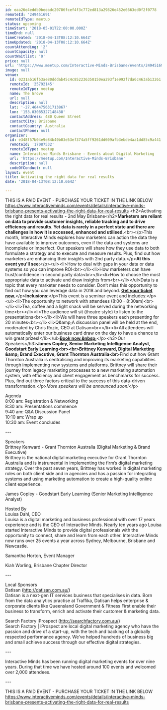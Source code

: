```yaml
---
id: eaa26e4eddb9beeadc20786fcef4f3c772ed813a29826e452e6663ed0f2f0778
remoteId: '249451691'
remoteIdType: meetup
status: upcoming
timeStart: '2018-05-01T22:00:00.000Z'
timeEnd: null
timeCreated: '2018-04-13T08:12:10.664Z'
timeUpdated: '2018-04-13T08:12:10.664Z'
countAttending: '2'
countCapacity: null
countWaitlist: '0'
price: null
url: 'https://www.meetup.com/Interactive-Minds-Brisbane/events/249451691/'
image: null
venue:
  id: 0231ab16f53ae80dddab45c4c852236350150ea293f1e992f7da6c463ab13261
  remoteId: '25792145'
  remoteIdType: meetup
  name: The Grove
  url: null
  description: null
  lat: '-27.464475631713867'
  lon: '153.03085327148438'
  contactAddress: 480 Queen Street
  contactCity: Brisbane
  contactCountry: Australia
  contactPhone: null
organizer:
  id: e348f57b04e9e84b40b03e53ef374a5ff9261dd609afb3ebde4aa1dd85c9a441
  remoteId: '17087532'
  remoteIdType: meetup
  name: Interactive Minds Brisbane - Events about Digital Marketing
  url: 'https://meetup.com/Interactive-Minds-Brisbane'
  description: null
  codeOfConduct: null
layout: event
title: Activating the right data for real results
date: '2018-04-13T08:12:10.664Z'

---
```

<p>THIS IS A PAID EVENT - PURCHASE YOUR TICKET IN THE LINK BELOW<br/><a href="https://www.interactiveminds.com/events/details/interactive-minds-brisbane-presents-activating-the-right-data-for-real-results" class="linkified">https://www.interactiveminds.com/events/details/interactive-minds-brisbane-presents-activating-the-right-data-for-real-results</a> &lt;h2&gt;Activating the right data for real results - 2nd May Brisbane&lt;/h2&gt;<b>Marketers are reliant on data to provide customer insights, reliable tracking and to drive efficiency and results. Yet data is rarely in a perfect state and there are challenges in how it is accessed, enhanced and utilised.</b>&lt;br&gt;&lt;/p&gt;This month, Interactive Minds explores how marketers can action the data they have available to improve outcomes, even if the data and systems are incomplete or imperfect. Our speakers will share how they use data to both formulate a strategy and to execute and measure results. Plus, find out how marketers are enhancing their insights with 2nd party data.&lt;/p&gt;<b>At this event you'll see:</b>&lt;/p&gt;&lt;ul&gt;&lt;li&gt;How to deal with gaps in your data or data systems so you can improve ROI&lt;br&gt;&lt;/li&gt;&lt;li&gt;How marketers can have trust/confidence in second party data&lt;br&gt;&lt;/li&gt;&lt;li&gt;How to choose the most appropriate data to activate and draw insights from&lt;br&gt;&lt;/li&gt;&lt;/ul&gt;Data is a topic that every marketer needs to consider. Don’t miss this opportunity to find out how you can leverage data in 2018 and beyond. <b><a href="#react-event-purchase-root">Get your ticket now.</a></b>&lt;/p&gt;<b>Inclusions:</b>&lt;/p&gt;This event is a seminar event and includes:&lt;/p&gt;&lt;ul&gt;&lt;li&gt;The opportunity to network with attendees (8:00 - 8:30am)&lt;br&gt;&lt;/li&gt;&lt;li&gt;Tea, coffee and a light snack will be served during the networking time&lt;br&gt;&lt;/li&gt;&lt;li&gt;The audience will sit (theatre style) to listen to the presentations&lt;br&gt;&lt;/li&gt;&lt;li&gt;We will have three speakers each presenting for 20 minutes&lt;br&gt;&lt;/li&gt;&lt;li&gt;Q&amp;amp;A discussion panel will be held at the end, moderated by Chris Rozic, CEO at Datisan&lt;br&gt;&lt;/li&gt;&lt;li&gt;All attendees will automatically enter our business card draw on the day to have a chance to win great prizes!&lt;/li&gt;&lt;/ul&gt;<b><a href="https://www.interactiveminds.com/events/details/interactive-minds-brisbane-presents-activating-the-right-data-for-real-results#react-event-purchase-root">Book now.&amp;nbsp;</a></b>&lt;/p&gt;&lt;h3&gt;Our Speakers&lt;/h3&gt;<b>James Copley, Senior Marketing Intelligence Analyst, Goodstart Early Learning&lt;br&gt;&lt;br&gt;Brittney Kenward, Digital Marketing &amp;amp; Brand Executive, Grant Thornton Australia&lt;br&gt;</b>Find out how Grant Thornton Australia is centralising and improving its marketing capabilities through implementing new systems and platforms. Brittney will share their journey from legacy marketing processes to a new marketing automation system, with efficiency and client engagement as benchmarks for success. Plus, find out three factors critical to the success of this data-driven transformation.&lt;/p&gt;<i>More speakers will be announced soon!</i>&lt;/p&gt;</p> <p>Agenda<br/>8:00 am: Registration &amp; Networking<br/>8:30 am: Presentations commence<br/>9:40 am: Q&amp;A Discussion Panel<br/>10:10 am: Wrap up<br/>10:30 am: Event concludes</p> <p>---</p> <p>Speakers<br/>Brittney Kenward - Grant Thornton Australia (Digital Marketing &amp; Brand Executive)<br/>Brittney is the national digital marketing executive for Grant Thornton Australia and is instrumental in implementing the firm’s digital marketing strategy. Over the past seven years, Brittney has worked in digital marketing roles on both client side and in agencies and has a passion for integrating systems and using marketing automation to create a high-quality online client experience.</p> <p>James Copley - Goodstart Early Learning (Senior Marketing Intelligence Analyst)</p> <p>Hosted By<br/>Louisa Dahl, CEO<br/>Louisa is a digital marketing and business professional with over 17 years experience and is the CEO of Interactive Minds. Nearly ten years ago Louisa started Interactive Minds to provide digital professionals with the opportunity to connect, share and learn from each other. Interactive Minds now runs over 25 events a year across Sydney, Melbourne, Brisbane and Newcastle.</p> <p>Samantha Horton, Event Manager</p> <p>Kiah Worling, Brisbane Chapter Director</p> <p>---</p> <p>Local Sponsors<br/>Datisan (<a href="http://datisan.com.au/" class="linkified">http://datisan.com.au/</a>)<br/>Datisan is a next-gen IT services business that specialises in data. Born from the data analytics practise at Traffika, Datisan helps enterprise &amp; corporate clients like Queensland Government &amp; Fitness First enable their business to transform, enrich and activate their customer &amp; marketing data.</p> <p>Search Factory iProspect (<a href="http://searchfactory.com.au/" class="linkified">http://searchfactory.com.au/</a>)<br/>Search Factory | iProspect are local digital marketing agency who have the passion and drive of a start-up, with the tech and backing of a globally respected performance agency. We’ve helped hundreds of business big and small achieve success through our effective digital strategies.</p> <p>---</p> <p>Interactive Minds has been running digital marketing events for over nine years. During that time we have hosted around 100 events and welcomed over 2,000 attendees.</p> <p>---</p> <p>THIS IS A PAID EVENT - PURCHASE YOUR TICKET IN THE LINK BELOW<br/><a href="https://www.interactiveminds.com/events/details/interactive-minds-brisbane-presents-activating-the-right-data-for-real-results" class="linkified">https://www.interactiveminds.com/events/details/interactive-minds-brisbane-presents-activating-the-right-data-for-real-results</a></p>
